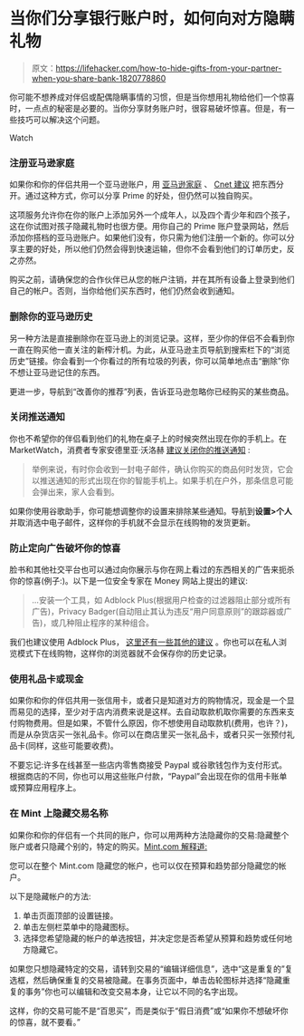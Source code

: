 # 当你们分享银行账户时，如何向对方隐瞒礼物

> 原文：<https://lifehacker.com/how-to-hide-gifts-from-your-partner-when-you-share-bank-1820778860>

你可能不想养成对伴侣或配偶隐瞒事情的习惯，但是当你想用礼物给他们一个惊喜时，一点点的秘密是必要的。当你分享财务账户时，很容易破坏惊喜。但是，有一些技巧可以解决这个问题。

Watch

### 注册亚马逊家庭

如果你和你的伴侣共用一个亚马逊账户，用 [亚马逊家庭](https://www.amazon.com/myh/households?asc_campaign=InlineText&asc_refurl=https://lifehacker.com/how-to-hide-gifts-from-your-partner-when-you-share-bank-1820778860&asc_source=&tag=kinjalifehackerlink-20) 、 [Cnet 建议](https://www.cnet.com/how-to/how-to-shop-on-amazon-without-ruining-the-holidays-christmas/) 把东西分开。通过这种方式，你可以分享 Prime 的好处，但仍然可以独自购买。

这项服务允许你在你的账户上添加另外一个成年人，以及四个青少年和四个孩子，这在你试图对孩子隐藏礼物时也很方便。用你自己的 Prime 账户登录网站，然后添加你搭档的亚马逊账户。如果他们没有，你只需为他们注册一个新的。你可以分享主要的好处，所以他们仍然会得到快速运输，但你不会看到他们的订单历史，反之亦然。

购买之前，请确保您的合作伙伴已从您的帐户注销，并在其所有设备上登录到他们自己的帐户。否则，当你给他们买东西时，他们仍然会收到通知。

### 删除你的亚马逊历史

另一种方法是直接删除你在亚马逊上的浏览记录。这样，至少你的伴侣不会看到你一直在购买他一直关注的新榨汁机。为此，从亚马逊主页导航到搜索栏下的“浏览历史”链接。你会看到一个你看过的所有垃圾的列表，你可以简单地点击“删除”你不想让亚马逊记住的东西。

更进一步，导航到“改善你的推荐”列表，告诉亚马逊忽略你已经购买的某些商品。

### 关闭推送通知

你也不希望你的伴侣看到他们的礼物在桌子上的时候突然出现在你的手机上。在 MarketWatch，消费者专家安德里亚·沃洛赫 [建议关闭你的推送通知](https://www.marketwatch.com/story/6-ways-to-hide-gifts-from-your-spouse-2013-12-09) :

> 举例来说，有时你会收到一封电子邮件，确认你购买的商品何时发货，它会以推送通知的形式出现在你的智能手机上。如果手机在户外，那条信息可能会弹出来，家人会看到。

如果你使用谷歌助手，你可能想调整你的设置来排除某些通知。导航到**设置>个人**并取消选中电子邮件，这样你的手机就不会显示在线购物的发货更新。

### 防止定向广告破坏你的惊喜

脸书和其他社交平台也可以通过向你展示与你在网上看过的东西相关的广告来扼杀你的惊喜(例子:)。以下是一位安全专家在 Money 网站上提出的建议:

> ...安装一个工具，如 Adblock Plus(根据用户检查的过滤器阻止部分或所有广告)，Privacy Badger(自动阻止其认为违反“用户同意原则”的跟踪器或广告)，或几种阻止程序的某种组合。

我们也建议使用 Adblock Plus， [这里还有一些其他的建议](https://lifehacker.com/the-best-browser-extensions-that-protect-your-privacy-479408034) 。你也可以在私人浏览模式下在线购物，这样你的浏览器就不会保存你的历史记录。

### 使用礼品卡或现金

如果你和你的伴侣共用一张信用卡，或者只是知道对方的购物情况，现金是一个显而易见的选择，至少对于店内消费来说是这样。去自动取款机取你需要的东西来支付购物费用。但是如果，不管什么原因，你不想使用自动取款机(费用，也许？)，而是从杂货店买一张礼品卡。你可以在商店里买一张礼品卡，或者只买一张预付礼品卡(同样，这些可能要收费)。

不要忘记:许多在线甚至一些店内零售商接受 Paypal 或谷歌钱包作为支付形式。根据商店的不同，你也可以用这些账户付款，“Paypal”会出现在你的信用卡账单或预算应用程序上。

### 在 Mint 上隐藏交易名称

如果你和你的伴侣有一个共同的账户，你可以用两种方法隐藏你的交易:隐藏整个账户或者只隐藏个别的，特定的购买。[Mint.com 解释道:](https://help.mint.com/Accounts-and-Transactions/888961031/How-do-I-hide-transactions.htm)

您可以在整个 Mint.com 隐藏您的帐户，也可以仅在预算和趋势部分隐藏您的帐户。

以下是隐藏帐户的方法:

1.  单击页面顶部的设置链接。
2.  单击左侧栏菜单中的隐藏图标。
3.  选择您希望隐藏的帐户的单选按钮，并决定您是否希望从预算和趋势或任何地方隐藏它。

如果您只想隐藏特定的交易，请转到交易的“编辑详细信息”，选中“这是重复的”复选框，然后确保重复的交易被隐藏。在事务页面中，单击齿轮图标并选择“隐藏重复的事务”你也可以编辑和改变交易本身，让它以不同的名字出现。

这样，你的交易可能不是“百思买”，而是类似于“假日消费”或“如果你不想破坏你的惊喜，就不要看。”